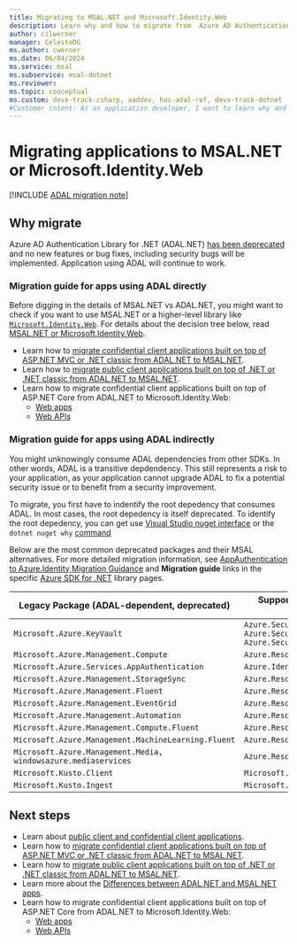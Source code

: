 ```yaml
---
title: Migrating to MSAL.NET and Microsoft.Identity.Web
description: Learn why and how to migrate from  Azure AD Authentication Library for .NET (ADAL.NET) to Microsoft Authentication Library for .NET (MSAL.NET) or Microsoft.Identity.Web
author: cilwerner
manager: CelesteDG
ms.author: cwerner
ms.date: 06/04/2024
ms.service: msal
ms.subservice: msal-dotnet
ms.reviewer:
ms.topic: conceptual
ms.custom: devx-track-csharp, aaddev, has-adal-ref, devx-track-dotnet
#Customer intent: As an application developer, I want to learn why and how to migrate from ADAL.NET and MSAL.NET or Microsoft.Identity.Web libraries.
---
```


# Migrating applications to MSAL.NET or Microsoft.Identity.Web

[!INCLUDE [ADAL migration note](../includes/adal-migration-note.md)]

## Why migrate

Azure AD Authentication Library for .NET (ADAL.NET) [has been deprecated](https://devblogs.microsoft.com/identity/update-your-applications-from-adal-to-msal/) and no new features or bug fixes, including security bugs will be implemented. 
Application using ADAL will continue to work.

### Migration guide for apps using ADAL directly

Before digging in the details of MSAL.NET vs ADAL.NET, you might want to check if you want to use MSAL.NET or a higher-level library like [`Microsoft.Identity.Web`](../microsoft-identity-web/index.md). For details about the decision tree below, read [MSAL.NET or Microsoft.Identity.Web](../getting-started/choosing-msal-dotnet.md).

- Learn how to [migrate confidential client applications built on top of ASP.NET MVC or .NET classic from ADAL.NET to MSAL.NET](migrate-confidential-client.md).
- Learn how to [migrate public client applications built on top of .NET or .NET classic from ADAL.NET to MSAL.NET](migrate-public-client.md).
- Learn how to migrate confidential client applications built on top of ASP.NET Core from ADAL.NET to Microsoft.Identity.Web:
  - [Web apps](https://github.com/AzureAD/microsoft-identity-web/wiki/web-apps#migrating-from-previous-versions--adding-authentication)
  - [Web APIs](https://github.com/AzureAD/microsoft-identity-web/wiki/web-apis)

### Migration guide for apps using ADAL indirectly 

You might unknowingly consume ADAL dependencies from other SDKs. In other words, ADAL is a transitive depdendency. This still represents a risk to your application, as your application cannot upgrade ADAL to fix a potential security issue or to benefit from a security improvement.

To migrate, you first have to indentify the root depedency that consumes ADAL. In most cases, the root depedency is itself deprecated. To identify the root depedency, you can get use [Visual Studio nuget interface](https://learn.microsoft.com/nuget/consume-packages/install-use-packages-visual-studio) or the `dotnet nuget why` [command](https://learn.microsoft.com/dotnet/core/tools/dotnet-nuget-why)

Below are the most common deprecated packages and their MSAL alternatives. For more detailed migration information, see [AppAuthentication to Azure.Identity Migration Guidance](/dotnet/api/overview/azure/app-auth-migration) and **Migration guide** links in the specific [Azure SDK for .NET](/dotnet/api/overview/azure/) library pages.

|  Legacy Package (ADAL-dependent, deprecated)                  | Supported Package (MSAL-dependent, current) |
| ------------------------------------------------------------- | ---------------------------------------------------------------------------------------------------- |
| `Microsoft.Azure.KeyVault`                                    | `Azure.Security.KeyVault.Secrets, Azure.Security.KeyVault.Keys, Azure.Security.KeyVault.Certificates`|
| `Microsoft.Azure.Management.Compute`                          | `Azure.ResourceManager.Compute`                                                                      |
| `Microsoft.Azure.Services.AppAuthentication`                  | `Azure.Identity`                                                                                     |
| `Microsoft.Azure.Management.StorageSync`                      | `Azure.ResourceManager.StorageSync`                                                                  |
| `Microsoft.Azure.Management.Fluent`                           | `Azure.ResourceManager`                                                                              |
| `Microsoft.Azure.Management.EventGrid`                        | `Azure.ResourceManager.EventGrid`                                                                    |
| `Microsoft.Azure.Management.Automation`                       | `Azure.ResourceManager.Automation`                                                                   |
| `Microsoft.Azure.Management.Compute.Fluent`                   | `Azure.ResourceManager.Compute`                                                                      |
| `Microsoft.Azure.Management.MachineLearning.Fluent`           | `Azure.ResourceManager.MachineLearningCompute`                                                       |
| `Microsoft.Azure.Management.Media, windowsazure.mediaservices`| `Azure.ResourceManager.Media`                                                                        |
| `Microsoft.Kusto.Client`                                      | `Microsoft.Azure.Kusto.Data`                                                                         |
| `Microsoft.Kusto.Ingest`                                      | `Microsoft.Azure.Kusto.Ingest`                                                                       |

## Next steps

- Learn about [public client and confidential client applications](/entra/identity-platform/msal-client-applications).
- Learn how to [migrate confidential client applications built on top of ASP.NET MVC or .NET classic from ADAL.NET to MSAL.NET](migrate-confidential-client.md).
- Learn how to [migrate public client applications built on top of .NET or .NET classic from ADAL.NET to MSAL.NET](migrate-public-client.md).
- Learn more about the [Differences between ADAL.NET and MSAL.NET apps](differences-adal-msal-net.md).
- Learn how to migrate confidential client applications built on top of ASP.NET Core from ADAL.NET to Microsoft.Identity.Web:
  - [Web apps](https://github.com/AzureAD/microsoft-identity-web/wiki/web-apps#migrating-from-previous-versions--adding-authentication)
  - [Web APIs](https://github.com/AzureAD/microsoft-identity-web/wiki/web-apis)

